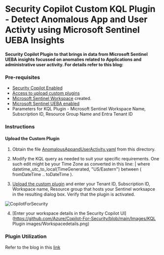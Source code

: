 # Security Copilot Custom KQL Plugin - Detect Anomalous App and User Activty using Microsoft Sentinel UEBA Insights

#### Security Copilot Plugin to that brings in data from Microsoft Sentinel UEBA insights focussed on anomalies related to Applications and administrative user activity. For details refer to this blog:

### Pre-requisites

* [Security Copilot Enabled](https://learn.microsoft.com/en-us/security-copilot/get-started-security-copilot#onboarding-to-microsoft-security-copilot)
* [Access to upload custom plugins](https://learn.microsoft.com/en-us/security-copilot/manage-plugins?tabs=securitycopilotplugin#managing-custom-plugins)
* [Microsoft Sentinel Workspace](https://learn.microsoft.com/en-us/azure/sentinel/quickstart-onboard) created.
* [Microsoft Sentinel UEBA enabled](https://learn.microsoft.com/en-us/azure/sentinel/identify-threats-with-entity-behavior-analytics)
* Parameters for KQL Plugin - Microsoft Sentinel Workspace Name, Subscription ID, Resource Group Name and Entra Tenant ID

### Instructions
#### Upload the Custom Plugin

1. Obtain the file [AnomalousAppandUserActivity.yaml](https://github.com/Azure/Copilot-For-Security/blob/main/Plugins/Community%20Based%20Plugins/Microsoft%20Sentinel%20Custom%20Plugin%20Scenarios/Anomalous%20App%20and%20Admin%20Activity/AnomalousAppandAdminActivity.yaml) from this directory.
2. Modify the KQL query as needed to suit your specific requirements. One such edit might be your Time Zone as converted in this line:  | where datetime_utc_to_local(TimeGenerated, "US/Eastern") between ( fromDateTime .. toDateTime ).


3. [Upload the custom plugin](https://learn.microsoft.com/en-us/security-copilot/manage-plugins?tabs=securitycopilotplugin#add-custom-plugins) and enter your Tenant ID, Subscription ID, Workspace name, Resource group that hosts your Sentinel worksapce in the resulting dialog box.  Verify that the plugin is activated.

![CopilotForSecurity](https://learn.microsoft.com/en-us/security-copilot/media/add-plugin-button.png)


4. [Enter your workspace details in the Security Copilot UI](https://github.com/Azure/Copilot-For-Security/blob/main/Images/KQL Plugin images/Workspacedetails.png)


### Plugin Utilization

Refer to the blog in this [link](https://techcommunity.microsoft.com/t5/microsoft-security-copilot-blog/harnessing-the-power-of-kql-plugins-for-enhanced-security/ba-p/4221891)

